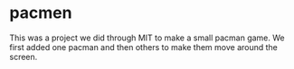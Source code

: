 # pacmen
This was a project we did through MIT to make a small pacman game. We first added one pacman and then others to make them move around the screen.
